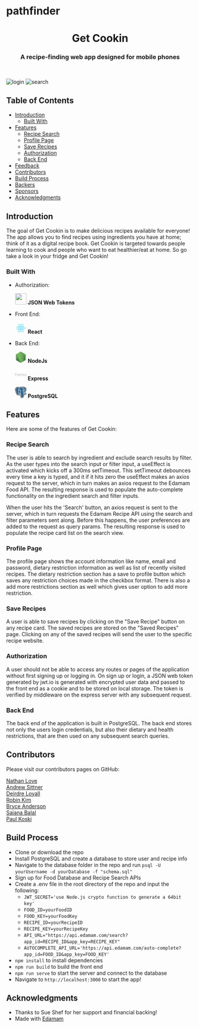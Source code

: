 # pathfinder


<h1 align="center"> Get Cookin </h1>
<h3 align="center"> A recipe-finding web app designed for mobile phones </h3> <br>

![login](https://user-images.githubusercontent.com/36552486/224495383-f33e9a99-f736-4de9-85b6-5392f2d551f6.gif)
![search](https://user-images.githubusercontent.com/36552486/224505807-47540f89-0e3e-475b-97b1-143f8e5e58bc.gif)


## Table of Contents

- [Introduction](#introduction)
  - [Built With](#built-with)
- [Features](#features)
  - [Recipe Search](#recipe-search)
  - [Profile Page](#profile-page)
  - [Save Recipes](#save-recipes)
  - [Authorization](#authorization)
  - [Back End](#back-end)
- [Feedback](#feedback)
- [Contributors](#contributors)
- [Build Process](#build-process)
- [Backers](#backers)
- [Sponsors](#sponsors)
- [Acknowledgments](#acknowledgments)


## Introduction

The goal of Get Cookin is to make delicious recipes available for everyone!  The app allows you to find recipes using ingredients you have at home; think of it as a digital recipe book.  Get Cookin is targeted towards people learning to cook and people who want to eat healthier/eat at home.  So go take a look in your fridge and Get Cookin!


### Built With

- Authorization: 

    <img src="https://user-images.githubusercontent.com/118213399/224507614-d14f07e1-3eaf-407f-afcc-ed4e86c7a573.png" width=30px height=30px> **JSON Web Tokens**
    
- Front End:

    <img src="https://raw.githubusercontent.com/github/explore/80688e429a7d4ef2fca1e82350fe8e3517d3494d/topics/react/react.png" width=30px height=30px> **React**

- Back End:

   <img src="https://raw.githubusercontent.com/github/explore/80688e429a7d4ef2fca1e82350fe8e3517d3494d/topics/nodejs/nodejs.png" width=30px height=30px> **NodeJs**

   <img src="https://raw.githubusercontent.com/github/explore/80688e429a7d4ef2fca1e82350fe8e3517d3494d/topics/express/express.png" width=30px height=30px> **Express**

   <img src="https://raw.githubusercontent.com/github/explore/80688e429a7d4ef2fca1e82350fe8e3517d3494d/topics/postgresql/postgresql.png" width=30px height=30px> **PostgreSQL**
   
   


## Features

Here are some of the features of Get Cookin:

### Recipe Search

The user is able to search by ingredient and exclude search results by filter. As the user types into the search input or filter input, a useEffect is activated which kicks off a 300ms setTimeout. This setTimeout debounces every time a key is typed, and it if it hits zero the useEffect makes an axios request to the server, which in turn makes an axios request to the Edamam Food API. The resulting response is used to populate the auto-complete functionality on the ingredient search and filter inputs.

When the user hits the 'Search' button, an axios request is sent to the server, which in turn requests the Edamam Recipe API using the search and filter parameters sent along. Before this happens, the user preferences are added to the request as query params. The resulting response is used to populate the recipe card list on the search view.

### Profile Page

The profile page shows the account information like name, email and password, dietary restriction information as well as list of recently visited recipes. The dietary restriction section has a save to profile button which saves any restriction choices made in the checkbox format. There is also a add more restrictions section as well which gives user option to add more restriction.

### Save Recipes

A user is able to save recipes by clicking on the "Save Recipe" button on any recipe card.  The saved recipes are stored on the "Saved Recipes" page.  Clicking on any of the saved recipes will send the user to the specific recipe website.

### Authorization

A user should not be able to access any routes or pages of the application without first signing up or logging in. On sign up or login, a JSON web token generated by jwt.io is generated with encrypted user data and passed to the front end as a cookie and to be stored on local storage. The token is verified by middleware on the express server with any subsequent request. 

### Back End

The back end of the application is built in PostgreSQL. The back end stores not only the users login credentials, but also their dietary and health restrictions, that are then used on any subsequent search queries. 

## Contributors

Please visit our contributors pages on GitHub:

[Nathan Love](https://github.com/nathanKimbleLove) <br>
[Andrew Sittner](https://github.com/andrewsittner) <br>
[Deirdre Loyall](https://github.com/dirtOval) <br>
[Robin Kim](https://github.com/robin1004) <br>
[Bryce Anderson](https://github.com/abanderson3) <br>
[Sajana Balal](https://github.com/SajanaB) <br>
[Paul Koski](https://github.com/pwkoski)


## Build Process

- Clone or download the repo
- Install PostgreSQL and create a database to store user and recipe info
- Navigate to the database folder in the repo and run `psql -U yourUsername -d yourDatabase -f "schema.sql"`
- Sign up for Food Database and Recipe Search APIs
- Create a .env file in the root directory of the repo and input the following:
  - `JWT_SECRET='use Node.js crypto function to generate a 64bit key'`
  - `FOOD_ID=yourFoodID`
  - `FOOD_KEY=yourFoodKey`
  - `RECIPE_ID=yourRecipeID`
  - `RECIPE_KEY=yourRecipeKey`
  - `API_URL="https://api.edamam.com/search?app_id=RECIPE_ID&app_key=RECIPE_KEY"`
  - `AUTOCOMPLETE_API_URL='https://api.edamam.com/auto-complete?app_id=FOOD_ID&app_key=FOOD_KEY'`
- `npm install` to install dependencies
- `npm run build` to build the front end
- `npm run serve` to start the server and connect to the database
- Navigate to `http://localhost:3000` to start the app!


## Acknowledgments

- Thanks to Sue Shef for her support and financial backing!
- Made with [Edamam](https://edamam.com)
